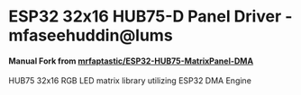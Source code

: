 <!-- heading: ESP32 32x16 HUB75-D Panel Driver -->
# ESP32 32x16 HUB75-D Panel Driver - mfaseehuddin@lums
#### Manual Fork from [mrfaptastic/ESP32-HUB75-MatrixPanel-DMA](https://github.com/mrfaptastic/ESP32-HUB75-MatrixPanel-DMA)

HUB75 32x16 RGB LED matrix library utilizing ESP32 DMA Engine 
